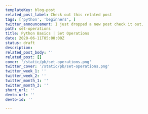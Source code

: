 ```yaml
---
templateKey: blog-post
related_post_label: Check out this related post
tags: ['python', 'beginners', ]
twitter_announcement: I just dropped a new post check it out.
path: set-operations
title: Python Basics | Set Operations
date: 2020-06-11T05:00:00Z
status: draft
description:
related_post_body: ''
related_post: []
cover: '/static/pb/set-operations.png'
twitter_cover: '/static/pb/set-operations.png'
twitter_week_1: ''
twitter_week_2: ''
twitter_month_1: ''
twitter_month_3: ''
short_url: ''
devto-url: ''
devto-id: ''

---
```


<!--
<p style='text-align: center'>
<a href='https://waylonwalker.com/blog/set-operations'>
  <img
    style='width:500px; max-width:80%; margin: auto;'
    src="https://waylonwalker.com/set-operations.png"
    alt="Read more from the Python Basics | Set Operations article"
  />
  </a>
</p>

-->
